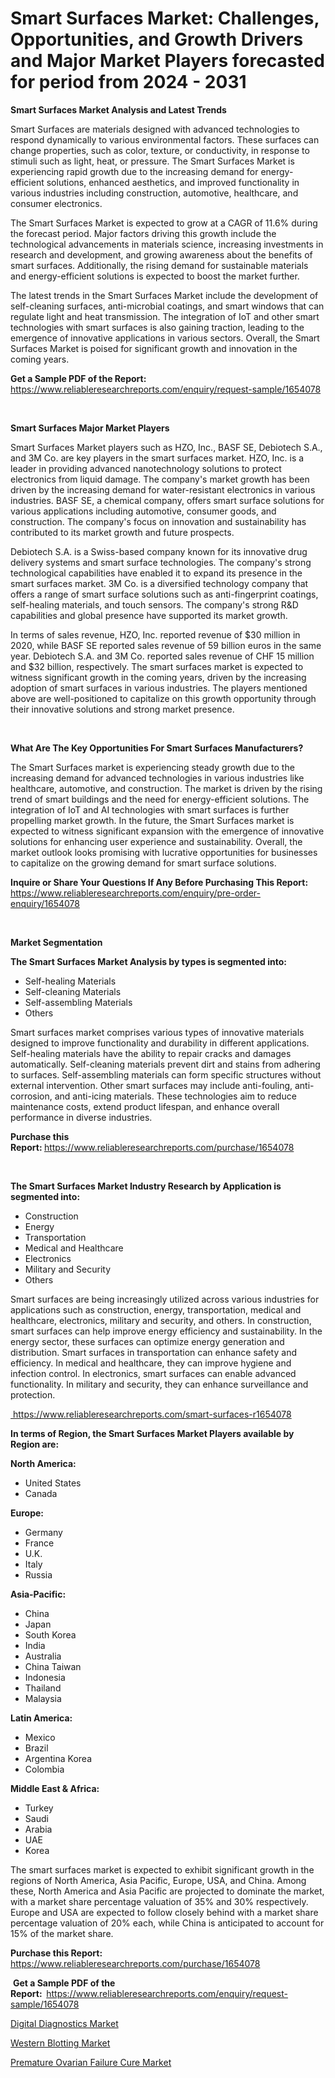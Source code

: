 <p><h1>Smart Surfaces Market: Challenges, Opportunities, and Growth Drivers and Major Market Players forecasted for period from 2024 - 2031</h1></p><p><strong>Smart Surfaces Market Analysis and Latest Trends</strong></p>
<p><p>Smart Surfaces are materials designed with advanced technologies to respond dynamically to various environmental factors. These surfaces can change properties, such as color, texture, or conductivity, in response to stimuli such as light, heat, or pressure. The Smart Surfaces Market is experiencing rapid growth due to the increasing demand for energy-efficient solutions, enhanced aesthetics, and improved functionality in various industries including construction, automotive, healthcare, and consumer electronics.</p><p>The Smart Surfaces Market is expected to grow at a CAGR of 11.6% during the forecast period. Major factors driving this growth include the technological advancements in materials science, increasing investments in research and development, and growing awareness about the benefits of smart surfaces. Additionally, the rising demand for sustainable materials and energy-efficient solutions is expected to boost the market further.</p><p>The latest trends in the Smart Surfaces Market include the development of self-cleaning surfaces, anti-microbial coatings, and smart windows that can regulate light and heat transmission. The integration of IoT and other smart technologies with smart surfaces is also gaining traction, leading to the emergence of innovative applications in various sectors. Overall, the Smart Surfaces Market is poised for significant growth and innovation in the coming years.</p></p>
<p><strong>Get a Sample PDF of the Report:&nbsp;</strong> <a href="https://www.reliableresearchreports.com/enquiry/request-sample/1654078">https://www.reliableresearchreports.com/enquiry/request-sample/1654078</a></p>
<p>&nbsp;</p>
<p><strong>Smart Surfaces Major Market Players</strong></p>
<p><p>Smart Surfaces Market players such as HZO, Inc., BASF SE, Debiotech S.A., and 3M Co. are key players in the smart surfaces market. HZO, Inc. is a leader in providing advanced nanotechnology solutions to protect electronics from liquid damage. The company's market growth has been driven by the increasing demand for water-resistant electronics in various industries. BASF SE, a chemical company, offers smart surface solutions for various applications including automotive, consumer goods, and construction. The company's focus on innovation and sustainability has contributed to its market growth and future prospects.</p><p>Debiotech S.A. is a Swiss-based company known for its innovative drug delivery systems and smart surface technologies. The company's strong technological capabilities have enabled it to expand its presence in the smart surfaces market. 3M Co. is a diversified technology company that offers a range of smart surface solutions such as anti-fingerprint coatings, self-healing materials, and touch sensors. The company's strong R&D capabilities and global presence have supported its market growth.</p><p>In terms of sales revenue, HZO, Inc. reported revenue of $30 million in 2020, while BASF SE reported sales revenue of 59 billion euros in the same year. Debiotech S.A. and 3M Co. reported sales revenue of CHF 15 million and $32 billion, respectively. The smart surfaces market is expected to witness significant growth in the coming years, driven by the increasing adoption of smart surfaces in various industries. The players mentioned above are well-positioned to capitalize on this growth opportunity through their innovative solutions and strong market presence.</p></p>
<p>&nbsp;</p>
<p><strong>What Are The Key Opportunities For Smart Surfaces Manufacturers?</strong></p>
<p><p>The Smart Surfaces market is experiencing steady growth due to the increasing demand for advanced technologies in various industries like healthcare, automotive, and construction. The market is driven by the rising trend of smart buildings and the need for energy-efficient solutions. The integration of IoT and AI technologies with smart surfaces is further propelling market growth. In the future, the Smart Surfaces market is expected to witness significant expansion with the emergence of innovative solutions for enhancing user experience and sustainability. Overall, the market outlook looks promising with lucrative opportunities for businesses to capitalize on the growing demand for smart surface solutions.</p></p>
<p><strong>Inquire or Share Your Questions If Any Before Purchasing This Report:</strong> <a href="https://www.reliableresearchreports.com/enquiry/pre-order-enquiry/1654078">https://www.reliableresearchreports.com/enquiry/pre-order-enquiry/1654078</a></p>
<p>&nbsp;</p>
<p><strong>Market Segmentation</strong></p>
<p><strong>The Smart Surfaces Market Analysis by types is segmented into:</strong></p>
<p><ul><li>Self-healing Materials</li><li>Self-cleaning Materials</li><li>Self-assembling Materials</li><li>Others</li></ul></p>
<p><p>Smart surfaces market comprises various types of innovative materials designed to improve functionality and durability in different applications. Self-healing materials have the ability to repair cracks and damages automatically. Self-cleaning materials prevent dirt and stains from adhering to surfaces. Self-assembling materials can form specific structures without external intervention. Other smart surfaces may include anti-fouling, anti-corrosion, and anti-icing materials. These technologies aim to reduce maintenance costs, extend product lifespan, and enhance overall performance in diverse industries.</p></p>
<p><strong>Purchase this Report:&nbsp;</strong><a href="https://www.reliableresearchreports.com/purchase/1654078">https://www.reliableresearchreports.com/purchase/1654078</a></p>
<p>&nbsp;</p>
<p><strong>The Smart Surfaces Market Industry Research by Application is segmented into:</strong></p>
<p><ul><li>Construction</li><li>Energy</li><li>Transportation</li><li>Medical and Healthcare</li><li>Electronics</li><li>Military and Security</li><li>Others</li></ul></p>
<p><p>Smart surfaces are being increasingly utilized across various industries for applications such as construction, energy, transportation, medical and healthcare, electronics, military and security, and others. In construction, smart surfaces can help improve energy efficiency and sustainability. In the energy sector, these surfaces can optimize energy generation and distribution. Smart surfaces in transportation can enhance safety and efficiency. In medical and healthcare, they can improve hygiene and infection control. In electronics, smart surfaces can enable advanced functionality. In military and security, they can enhance surveillance and protection.</p></p>
<p><a href="https://www.reliableresearchreports.com/smart-surfaces-r1654078">&nbsp;https://www.reliableresearchreports.com/smart-surfaces-r1654078</a></p>
<p><strong>In terms of Region, the Smart Surfaces Market Players available by Region are:</strong></p>
<p>
    <p> <strong> North America: </strong>
        <ul>
            <li>United States</li>
            <li>Canada</li>
        </ul>
        </p> 
    <p> <strong> Europe: </strong>
        <ul>
            <li>Germany</li>
            <li>France</li>
            <li>U.K.</li>
            <li>Italy</li>
            <li>Russia</li>
        </ul>
        </p> 
    <p> <strong> Asia-Pacific: </strong>
        <ul>
            <li>China</li>
            <li>Japan</li>
            <li>South Korea</li>
            <li>India</li>
            <li>Australia</li>
            <li>China Taiwan</li>
            <li>Indonesia</li>
            <li>Thailand</li>
            <li>Malaysia</li>
        </ul>
        </p> 
    <p> <strong> Latin America: </strong>
        <ul>
            <li>Mexico</li>
            <li>Brazil</li>
            <li>Argentina Korea</li>
            <li>Colombia</li>
        </ul>
        </p> 
    <p> <strong> Middle East & Africa: </strong>
        <ul>
            <li>Turkey</li>
            <li>Saudi</li>
            <li>Arabia</li>
            <li>UAE</li>
            <li>Korea</li>
        </ul>
    </p>
    </p>
<p><p>The smart surfaces market is expected to exhibit significant growth in the regions of North America, Asia Pacific, Europe, USA, and China. Among these, North America and Asia Pacific are projected to dominate the market, with a market share percentage valuation of 35% and 30% respectively. Europe and USA are expected to follow closely behind with a market share percentage valuation of 20% each, while China is anticipated to account for 15% of the market share.</p></p>
<p><strong>Purchase this Report: </strong><a href="https://www.reliableresearchreports.com/purchase/1654078">https://www.reliableresearchreports.com/purchase/1654078</a></p>
<p>&nbsp;<strong>Get a Sample PDF of the Report:&nbsp;&nbsp;</strong><a href="https://www.reliableresearchreports.com/enquiry/request-sample/1654078">https://www.reliableresearchreports.com/enquiry/request-sample/1654078</a></p>
<p><strong></strong></p>
<p><p><a href="https://github.com/liliskanaya73/Market-Research-Report-List-1/blob/main/digital-diagnostics-market.md">Digital Diagnostics Market</a></p><p><a href="https://github.com/eeenafisainka/Market-Research-Report-List-1/blob/main/western-blotting-market.md">Western Blotting Market</a></p><p><a href="https://github.com/ChiragRP21/Market-Research-Report-List-5/blob/main/premature-ovarian-failure-cure-market.md">Premature Ovarian Failure Cure Market</a></p></p>